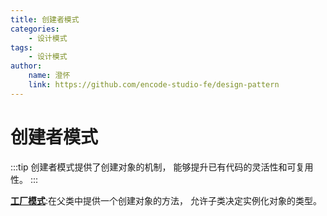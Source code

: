 ```yaml
---
title: 创建者模式
categories:
    - 设计模式
tags:
    - 设计模式
author:
    name: 澄怀
    link: https://github.com/encode-studio-fe/design-pattern
---
```


# 创建者模式

:::tip
创建者模式提供了创建对象的机制， 能够提升已有代码的灵活性和可复用性。
:::

[**工厂模式**](./factory.md):在父类中提供一个创建对象的方法， 允许子类决定实例化对象的类型。

